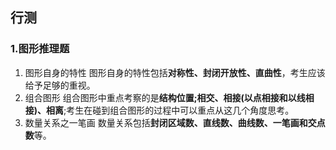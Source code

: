 ## 行测

### 1.图形推理题

1. 图形自身的特性
   图形自身的特性包括**对称性、封闭开放性、直曲性**，考生应该给予足够的重视。
2. 组合图形
   组合图形中重点考察的是**结构位置;相交、相接(以点相接和以线相接)、相离**;考生在碰到组合图形的过程中可以重点从这几个角度思考。
3. 数量关系之一笔画
   数量关系包括**封闭区域数、直线数、曲线数、一笔画和交点数**等。